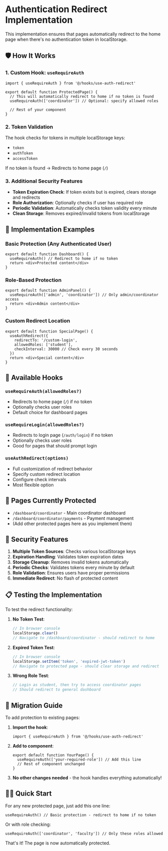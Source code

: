 # Authentication Redirect Implementation

This implementation ensures that pages automatically redirect to the home page when there's no authentication token in localStorage.

## 🛡️ How It Works

### 1. Custom Hook: `useRequireAuth`

```tsx
import { useRequireAuth } from '@/hooks/use-auth-redirect'

export default function ProtectedPage() {
  // This will automatically redirect to home if no token is found
  useRequireAuth(['coordinator']) // Optional: specify allowed roles
  
  // Rest of your component
}
```

### 2. Token Validation

The hook checks for tokens in multiple localStorage keys:
- `token`
- `authToken` 
- `accessToken`

If no token is found → Redirects to home page (`/`)

### 3. Additional Security Features

- **Token Expiration Check**: If token exists but is expired, clears storage and redirects
- **Role Authorization**: Optionally checks if user has required role
- **Periodic Validation**: Automatically checks token validity every minute
- **Clean Storage**: Removes expired/invalid tokens from localStorage

## 📝 Implementation Examples

### Basic Protection (Any Authenticated User)
```tsx
export default function Dashboard() {
  useRequireAuth() // Redirect to home if no token
  return <div>Protected content</div>
}
```

### Role-Based Protection
```tsx
export default function AdminPanel() {
  useRequireAuth(['admin', 'coordinator']) // Only admin/coordinator access
  return <div>Admin content</div>
}
```

### Custom Redirect Location
```tsx
export default function SpecialPage() {
  useAuthRedirect({ 
    redirectTo: '/custom-login',
    allowedRoles: ['student'],
    checkInterval: 30000 // Check every 30 seconds
  })
  return <div>Special content</div>
}
```

## 🔧 Available Hooks

### `useRequireAuth(allowedRoles?)`
- Redirects to home page (`/`) if no token
- Optionally checks user roles
- Default choice for dashboard pages

### `useRequireLogin(allowedRoles?)`
- Redirects to login page (`/auth/login`) if no token
- Optionally checks user roles
- Good for pages that should prompt login

### `useAuthRedirect(options)`
- Full customization of redirect behavior
- Specify custom redirect location
- Configure check intervals
- Most flexible option

## 🎯 Pages Currently Protected

- `/dashboard/coordinator` - Main coordinator dashboard
- `/dashboard/coordinator/payments` - Payment management
- (Add other protected pages here as you implement them)

## 🚨 Security Features

1. **Multiple Token Sources**: Checks various localStorage keys
2. **Expiration Handling**: Validates token expiration dates
3. **Storage Cleanup**: Removes invalid tokens automatically
4. **Periodic Checks**: Validates tokens every minute by default
5. **Role Validation**: Ensures users have proper permissions
6. **Immediate Redirect**: No flash of protected content

## 📋 Testing the Implementation

To test the redirect functionality:

1. **No Token Test**:
   ```javascript
   // In browser console
   localStorage.clear()
   // Navigate to /dashboard/coordinator - should redirect to home
   ```

2. **Expired Token Test**:
   ```javascript
   // In browser console
   localStorage.setItem('token', 'expired-jwt-token')
   // Navigate to protected page - should clear storage and redirect
   ```

3. **Wrong Role Test**:
   ```javascript
   // Login as student, then try to access coordinator pages
   // Should redirect to general dashboard
   ```

## 🔄 Migration Guide

To add protection to existing pages:

1. **Import the hook**:
   ```tsx
   import { useRequireAuth } from '@/hooks/use-auth-redirect'
   ```

2. **Add to component**:
   ```tsx
   export default function YourPage() {
     useRequireAuth(['your-required-role']) // Add this line
     // Rest of component unchanged
   }
   ```

3. **No other changes needed** - the hook handles everything automatically!

## 🏃‍♂️ Quick Start

For any new protected page, just add this one line:

```tsx
useRequireAuth() // Basic protection - redirect to home if no token
```

Or with role checking:

```tsx
useRequireAuth(['coordinator', 'faculty']) // Only these roles allowed
```

That's it! The page is now automatically protected.